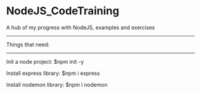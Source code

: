 # NodeJS_CodeTraining
A hub of my progress with NodeJS, examples and exercises 
_________________________________________________________

Things that need:
_________________________________________________________

Init a node project:
$npm init -y

Install express library:
$npm i express

Install nodemon library:
$npm i nodemon
